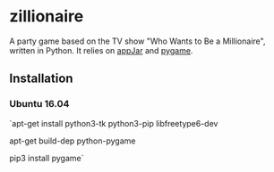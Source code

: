 # zillionaire
A party game based on the TV show "Who Wants to Be a Millionaire", written in Python. It relies on [appJar](https://appjar.info) and [pygame](https://www.pygame.org).

## Installation
### Ubuntu 16.04
`apt-get install python3-tk python3-pip libfreetype6-dev

apt-get build-dep python-pygame

pip3 install pygame`
